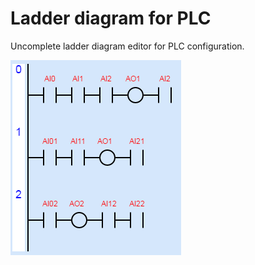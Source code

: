 # Ladder diagram for PLC

Uncomplete ladder diagram editor for PLC configuration.

![](ladderplc.png)

